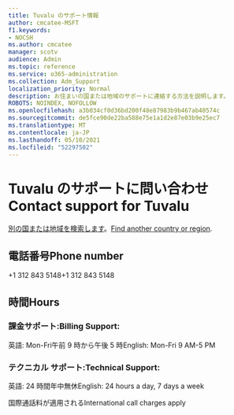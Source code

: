 ```yaml
---
title: Tuvalu のサポート情報
author: cmcatee-MSFT
f1.keywords:
- NOCSH
ms.author: cmcatee
manager: scotv
audience: Admin
ms.topic: reference
ms.service: o365-administration
ms.collection: Adm_Support
localization_priority: Normal
description: お住まいの国または地域のサポートに連絡する方法を説明します。
ROBOTS: NOINDEX, NOFOLLOW
ms.openlocfilehash: a3b034cf0d36bd200f48e87983b9b467ab40574c
ms.sourcegitcommit: de5fce90de22ba588e75e1a1d2e87e03b9e25ec7
ms.translationtype: MT
ms.contentlocale: ja-JP
ms.lasthandoff: 05/10/2021
ms.locfileid: "52297502"
---
```

# <a name="contact-support-for-tuvalu"></a><span data-ttu-id="03ea4-103">Tuvalu のサポートに問い合わせ</span><span class="sxs-lookup"><span data-stu-id="03ea4-103">Contact support for Tuvalu</span></span>

<span data-ttu-id="03ea4-104">[別の国または地域を検索します](../../business-video/get-help-support.md)。</span><span class="sxs-lookup"><span data-stu-id="03ea4-104">[Find another country or region](../../business-video/get-help-support.md).</span></span>

## <a name="phone-number"></a><span data-ttu-id="03ea4-105">電話番号</span><span class="sxs-lookup"><span data-stu-id="03ea4-105">Phone number</span></span>
<span data-ttu-id="03ea4-106">+1 312 843 5148</span><span class="sxs-lookup"><span data-stu-id="03ea4-106">+1 312 843 5148</span></span>

## <a name="hours"></a><span data-ttu-id="03ea4-107">時間</span><span class="sxs-lookup"><span data-stu-id="03ea4-107">Hours</span></span>
### <a name="billing-support"></a><span data-ttu-id="03ea4-108">課金サポート:</span><span class="sxs-lookup"><span data-stu-id="03ea4-108">Billing Support:</span></span>

<span data-ttu-id="03ea4-109">英語: Mon-Fri午前 9 時から午後 5 時</span><span class="sxs-lookup"><span data-stu-id="03ea4-109">English: Mon-Fri 9 AM-5 PM</span></span>

### <a name="technical-support"></a><span data-ttu-id="03ea4-110">テクニカル サポート:</span><span class="sxs-lookup"><span data-stu-id="03ea4-110">Technical Support:</span></span>

<span data-ttu-id="03ea4-111">英語: 24 時間年中無休</span><span class="sxs-lookup"><span data-stu-id="03ea4-111">English: 24 hours a day, 7 days a week</span></span>

<span data-ttu-id="03ea4-112">国際通話料が適用される</span><span class="sxs-lookup"><span data-stu-id="03ea4-112">International call charges apply</span></span>
